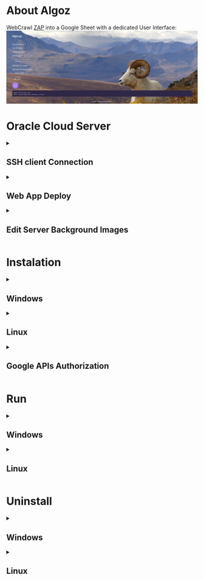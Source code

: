 # About Algoz

WebCrawl [ZAP](https://zapimoveis.com.br/) into a Google Sheet with a dedicated User Interface:
![Teaser](readme-imgs/Teaser.PNG)

# Oracle Cloud Server
<details>
    <summary><h2>SSH client Connection</h2></summary>

Install a SSH Client Software, for example [PortX](https://portx.online/en/) (cross platform):

[![PortX_Download](readme-imgs/PortX-Walkthrough/PortX_Download.png)](https://portx.online/en/download/)

<details>
    <summary><h3>Connect to File Session</h3></summary>

![PortX_FileSession-1](readme-imgs/PortX-Walkthrough/PortX_FileSession-1.png)

![PortX_FileSession-2](readme-imgs/PortX-Walkthrough/PortX_FileSession-2.png)

![PortX_FileSession-3](readme-imgs/PortX-Walkthrough/PortX_FileSession-3.png)

![PortX_FileSession-4](readme-imgs/PortX-Walkthrough/PortX_FileSession-4.png)

![PortX_FileSession-5](readme-imgs/PortX-Walkthrough/PortX_FileSession-5.png)

![PortX_FileSession-6](readme-imgs/PortX-Walkthrough/PortX_FileSession-6.png)

![PortX_FileSession-8](readme-imgs/PortX-Walkthrough/PortX_FileSession-8.png)

![PortX_FileSession-9](readme-imgs/PortX-Walkthrough/PortX_FileSession-9.png)

![PortX_FileSession-10](readme-imgs/PortX-Walkthrough/PortX_FileSession-10.png)

![PortX_FileSession-11](readme-imgs/PortX-Walkthrough/PortX_FileSession-11.png)

![PortX_FileSession-12](readme-imgs/PortX-Walkthrough/PortX_FileSession-12.png)

![PortX_FileSession-13](readme-imgs/PortX-Walkthrough/PortX_FileSession-13.png)

![PortX_FileSession-14](readme-imgs/PortX-Walkthrough/PortX_FileSession-14.png)

![PortX_FileSession-15](readme-imgs/PortX-Walkthrough/PortX_FileSession-15.png)
</details>

<details>
    <summary><h3>Connect to Terminal Session</h3></summary>

![PortX_FileSession-1](readme-imgs/PortX-Walkthrough/PortX_FileSession-1.png)

![PortX_FileSession-2](readme-imgs/PortX-Walkthrough/PortX_FileSession-2.png)

![PortX_FileSession-3](readme-imgs/PortX-Walkthrough/PortX_FileSession-3.png)

![PortX_TerminalSession-4](readme-imgs/PortX-Walkthrough/PortX_TerminalSession-4.png)

![PortX_TerminalSession-5](readme-imgs/PortX-Walkthrough/PortX_TerminalSession-5.png)

![PortX_TerminalSession-6](readme-imgs/PortX-Walkthrough/PortX_TerminalSession-6.png)

![PortX_TerminalSession-8](readme-imgs/PortX-Walkthrough/PortX_TerminalSession-8.png)

![PortX_TerminalSession-9](readme-imgs/PortX-Walkthrough/PortX_TerminalSession-9.png)

![PortX_TerminalSession-10](readme-imgs/PortX-Walkthrough/PortX_TerminalSession-10.png)
</details>
</details>

<details>
    <summary><h2>Web App Deploy</h2></summary>

1. Connect to Terminal Session

    * Shell Scripts for Web App Deploy:

        * Paste in Terminal Session the following command
            ```cmd
            sudo vi /home/ubuntu/Algoz/Executables/Linux/algoz.run.service.sh

            ```
        * Exit VIM:
        
            <kbd>Esc</kbd> + <kbd>:</kbd> + <kbd>w</kbd> + <kbd>q</kbd> + <kbd>↵ Enter</kbd>


    * Systemctl Service of Web App:

        * Edit Service:

            Paste in Terminal Session the following command
            ```cmd
            sudo vi /lib/systemd/system/algoz.service

            ```
        * Exit VIM:

            <kbd>Esc</kbd> + <kbd>:</kbd> + <kbd>w</kbd> + <kbd>q</kbd> + <kbd>↵ Enter</kbd>

        * Save Service Edition:

            Paste in Terminal Session the following command
            ```cmd
            sudo systemctl daemon-reload
            sudo systemctl restart algoz.service

            ```

        * Service Status:

            Paste in Terminal Session the following command
            ```cmd
            systemctl status algoz.service

            ```



</details>

<details>
    <summary><h2>Edit Server Background Images</h2></summary>

1. Connect to File Session

2. Go to this path:
    ```path
    /home/ubuntu/Algoz/server/ui/build/static/bck-ground-imgs
    ```

    ![Change-BckImgs](readme-imgs/PortX-Walkthrough/Change-BckImgs.PNG)

</details>

# Instalation
<details>
    <summary><h2>Windows</h2></summary>

* Go to CMD (command prompt):
  * <kbd>⊞ Win</kbd> + <kbd>R</kbd>
  * Search: `cmd` 
  * <kbd>Ctrl</kbd> + <kbd>⇧ Shift</kbd> + <kbd>↵ Enter</kbd>

* Copy-Paste the following comands: 
    ```cmd
    powershell -command "Invoke-WebRequest -Uri https://raw.githubusercontent.com/pauloavila88/algoz/main/Executables/Windows/algoz.install.bat -OutFile ~\algoz_installer.bat"
    %UserProfile%\algoz_installer.bat
    del %UserProfile%\algoz_installer.bat

    ```

* Take a loot at `Google APIs Authorization`
</details>

<details>
    <summary><h2>Linux</h2></summary>

* Go to CMD (command prompt):
  * <kbd>Ctrl</kbd> + <kbd>Alt</kbd> + <kbd>T</kbd>

* Copy-Paste the following comands: 
    ```sh
    wget https://raw.githubusercontent.com/pauloavila88/algoz/main/Executables/Linux/algoz.install.sh -O ~/algoz_installer.sh
    bash ~/algoz_installer.sh
    rm -r ~/algoz_installer.sh

    ```

* Take a loot at `Google APIs Authorization`
</details>

<details>
    <summary><h2>Google APIs Authorization</h2></summary>

* While instalation will be requested to insert Google Cloud APIs Credentials JSON file in a specific folder:

    ![Credentials Request](readme-imgs/G-APIS_client_secret.PNG)

* Authenticate the Google Sheets/Drive that will be associated with App:
    * Get Google APIs Authorization Code:

        ![Get Authorization Code](readme-imgs/G-APIS_Get-AuthorizationCode.PNG)

    * Set Google APIs Authorization Code:

        ![Set Authorization Code](readme-imgs/G-APIS_Set-AuthorizationCode.PNG)


* ***Instalation Completed:***
    ![Instalation Completed](readme-imgs/G-APIS_InstalationComplete.PNG)
</details>

# Run
<details>
    <summary><h2>Windows</h2></summary>

* Go to CMD (command prompt):
  * <kbd>⊞ Win</kbd> + <kbd>R</kbd>
  * Search: `cmd` 
  * <kbd>Ctrl</kbd> + <kbd>⇧ Shift</kbd> + <kbd>↵ Enter</kbd>

* Copy-Paste the following comands: 
    ```cmd
    %UserProfile%\Algoz\Executables\Windows\algoz.run.bat

    ```
</details>
<details>
    <summary><h2>Linux</h2></summary>

* Go to CMD (command prompt):
  * <kbd>Ctrl</kbd> + <kbd>Alt</kbd> + <kbd>T</kbd>

* Copy-Paste the following comands: 
    ```sh
    bash ~/Algoz/Executables/Linux/algoz.run.sh

    ```
</details>

# Uninstall
<details>
    <summary><h2>Windows</h2></summary>

* Go to CMD (command prompt):
  * <kbd>⊞ Win</kbd> + <kbd>R</kbd>
  * Search: `cmd` 
  * <kbd>Ctrl</kbd> + <kbd>⇧ Shift</kbd> + <kbd>↵ Enter</kbd>

* Copy-Paste the following comands: 
    ```cmd
    %UserProfile%\Algoz\Executables\Windows\algoz.uninstall.bat

    ```
</details>
<details>
    <summary><h2>Linux</h2></summary>

* Go to CMD (command prompt):
  * <kbd>Ctrl</kbd> + <kbd>Alt</kbd> + <kbd>T</kbd>

* Copy-Paste the following comands: 
    ```sh
    bash ~/Algoz/Executables/Linux/algoz.uninstall.sh

    ```
</details>
